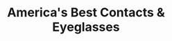---
title: "America's Best Contacts & Eyeglasses"
url: /mission/americas-best-contacts-und-eyeglasses/
shop: Optiker
---